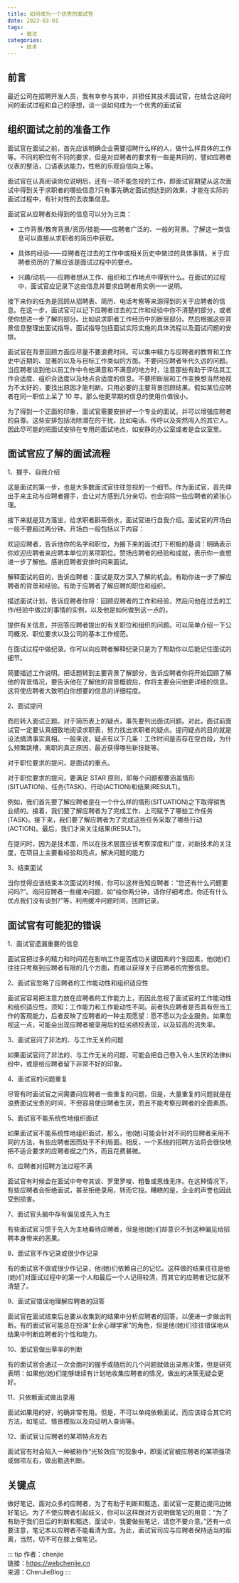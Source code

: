 ```yaml
---
title: 如何成为一个优秀的面试官
date: 2023-03-01
tags:
    - 面试
categories:
    - 技术
---
```


## 前言

最近公司在招聘开发人员，我有幸参与其中，并担任其技术面试官，在结合这段时间的面试过程和自己的感想，谈一谈如何成为一个优秀的面试官

## 组织面试之前的准备工作

面试官在面试之前，首先应该明确企业需要招聘什么样的人，做什么样具体的工作等。不同的职位有不同的要求，但是对应聘者的要求有一些是共同的，譬如应聘者仪表的整洁，口语表达能力，性格的乐观自信向上等。

面试官在认真阅读岗位说明后，还有一项不能忽视的工作，即面试官期望从这次面试中得到关于求职者的哪些信息?只有事先确定面试想达到的效果，才能在实际的面试过程中，有针对性的去收集信息。

面试官从应聘者处得到的信息可以分为三类：

-   工作背景/教育背景/资历/技能——应聘者广泛的、一般的背景。了解这一类信息可以直接从求职者的简历中获取。

-   具体的经验——应聘者在过去的工作中或相关历史中做过的具体事情。关于应聘者资历的了解应该是面试过程中的要点。

-   兴趣/动机——应聘者想从工作、组织和工作地点中得到什么。在面试的过程中，面试官应记录下这些信息并要求应聘者用实例一一说明。

接下来你的任务是回顾从招聘表、简历、电话考察等来源得到的关于应聘者的信息。在这一步，面试官可以记下应聘者过去的工作和经验中你不清楚的部分，或者使你想进一步了解的部分。比如说求职者工作经历中的断层部分。然后根据这些背景信息整理出面试指导。面试指导包括面试实际实施的具体流程以及面试问题的安排。

面试官在背景回顾方面应尽量不要浪费时间。可以集中精力与应聘者的教育和工作史中近期的、显著的以及与目标工作类似的方面。不要问应聘者年代久远的问题。当应聘者谈到他以前工作中令他满意和不满意的地方时，注意那些有助于评估其工作合适度、组织合适度以及地点合适度的信息。不要把断层和工作变换想当然地视为不太好的，要找出原因才能判断。只用必要的主要背景回顾结果。假如某位应聘者在同一职位上呆了 10 年，那么他更早期的信息的使用价值很小。

为了得到一个正面的印象，面试官需要安排好一个专业的面试，并可以增强应聘者的自尊。这些安排包括消除潜在的干扰，比如电话、传呼以及突然闯入的其它人。因此尽可能的把面试安排在专用的面试地点，如安静的办公室或者是会议室里。

## 面试官应了解的面试流程

1、握手、自我介绍

这是面试的第一步，也是大多数面试官往往忽视的一个细节。作为面试官，首先伸出手来主动与应聘者握手，会让对方感到几分亲切，也会消除一些应聘者的紧张心理。

接下来就是双方落坐，给求职者斟茶倒水，面试官进行自我介绍。面试官的开场白一般不要超过两分钟。开场白一般包括以下内容：

欢迎应聘者，告诉他你的名字和职位，为接下来的面试打下积极的基调：明确表示你欢迎应聘者来应聘本单位的某项职位。赞扬应聘者的经验和成就，表示你一直想进一步了解他。感谢应聘者安排时间来面试。

解释面试的目的，告诉应聘者：面试是双方深入了解的机会。有助你进一步了解应聘者的背景和经验。有助于应聘者了解应聘的职位和组织。

描述面试计划，告诉应聘者你将：回顾应聘者的工作和经验，然后问他在过去的工作/经验中做过的事情的实例，以及他是如何做到这一点的。

提供有关信息，并回答应聘者提出的有关职位和组织的问题。可以简单介绍一下公司概况、职位要求以及公司的基本工作规范。

在面试过程中做纪录。你可以向应聘者解释纪录只是为了帮助你以后能记住面试的细节。

简要描述工作说明。把话题转到主要背景了解部分，告诉应聘者你将开始回顾了解他的背景情况，要告诉他在了解他的背景概貌后，你将主要会问他更详细的信息。这将使应聘者大致明白你想要的信息的详细程度。

2、面试提问

而后转入面试正题。对于简历表上的疑点，事先要列出面试问题。对此，面试前面试官一定要认真细致地阅读求职表，努力找出求职者的疑点。提问疑点的目的就是设法搞清事实真相。一般来说，疑点有以下几条：工作时间是否存在空白段，为什么频繁跳槽，离职的真正原因，最近获得哪些新技能等。

对于职位要求的提问，是面试的重点。

对于职位要求的提问，要满足 STAR 原则，即每个问题都要涵盖情形(SITUATION)、任务(TASK)、行动(ACTION)和结果(RESULT)。

例如，我们首先要了解应聘者是在一个什么样的情形(SITUATION)之下取得销售业绩的。接着，我们要了解应聘者为了完成工作，上司赋予了哪些工作任务(TASK)。接下来，我们要了解应聘者为了完成这些任务采取了哪些行动(ACTION)。最后，我们才来关注结果(RESULT)。

在提问时，因为是技术面，所以在技术层面应该考察深度和广度，对新技术的关注度，在项目上主要看经验和亮点，解决问题的能力

3、结束面试

当你觉得应该结束本次面试的时候，你可以这样告知应聘者：“您还有什么问题要问吗?”。询问应聘者一些缓冲问题，如“给你两分钟，请你仔细考虑，你还有什么优点我们没有谈到?”等，利用缓冲问题时间，回顾记录。

## 面试官有可能犯的错误

1、面试官遗漏重要的信息

面试官把过多的精力和时间花在影响工作是否成功关键因素的个别因素，他(她)们往往只考察到应聘者有限的几个方面，而难以获得关于应聘者的完整信息。

2、面试官忽略了应聘者的工作能动性和组织适应性

面试官容易把注意力放在应聘者的工作能力上，而因此忽视了面试官的工作能动性和组织适应性。须知：工作能力和工作能动性不同。前者执应聘者是否具有但当工作的客观能力，后者反映了应聘者的一种主观愿望：愿不愿以为企业服务。如果忽视这一点，可能会出现应聘者被录用后的低劣绩校表现，以及较高的流失率。

3、面试官问了非法的、与工作无关的问题

如果面试官问了非法的、与工作无关的问题，可能会把自己卷入令人生厌的法律纠纷中，或是给应聘者留下非常不好的印象。

4、面试官的问题重复

尽管有时面试官之间需要问应聘者一些重复的问题，但是，大量重复的问题就是在浪费面试宝贵的时间，不但容易使应聘者生厌，而且不能考察应聘者的全面素质。

5、面试官不能系统性地组织面试

如果面试官不能系统性地组织面试，那么，他(她)可能会针对不同的应聘者采用不同的方法，有些应聘者因而处于不利局面。相反，一个系统的招聘方法将会很快地把不适合要求的应聘者据之门外，而且花费甚微。

6、应聘者对招聘方法过程不满

面试官有时候会在面试中夸夸其谈、罗里罗唆、粗鲁或思维无序。在这种情况下，有些应聘者会拒绝面试，甚至拒绝录用，转而它投。糟糕的是，企业的声誉也因此受到损害。

7、面试官头脑中存有偏见或先入为主

有些面试官习惯于先入为主地看待应聘者，但是他(她)们却意识不到这种偏见给招聘本身带来的恶果。

8、面试官不作记录或很少作记录

有的面试官不做或很少作记录，他(她)们依赖自己的记忆。这样做的结果往往是他(她)们对面试过程中的第一个人和最后一个人记得较清，而其它的应聘者记忆就不清楚了。

9、面试官错误地理解应聘者的回答

面试官在面试结束后总要从收集到的结果中分析应聘者的回答，以便进一步做出判断。有的面试官可能总在扮演“业余心理学家”的角色，但是他(她)们往往错误地从结果中判断应聘者的个性和能力。

10、面试官做出草率的判断

有的面试官会通过一次会面时的握手或随后的几个问题就做出录用决策，但是研究表明：如果他(她)们能够继续有计划地收集应聘者的情况，做出的决策无疑会更好。

11、只依赖面试做出录用

面试如果用的好，的确非常有用。但是，不可以单纯依赖面试，而应该综合其它的方法，如笔试、情景模拟以及向证明人查询等。

12、面试官让应聘者的某项特点左右

面试官有时会陷入一种被称作“光轮效应”的现象中，即面试官被应聘者的某项强项或弱项左右，做出甄选判断。

## 关键点

做好笔记，面对众多的应聘者，为了有助于判断和甄选，面试官一定要边提问边做好笔记。为了不使应聘者引起歧义，你可以这样跟对方说明做笔记的用意：“为了有助于我们日后的判断和甄选，面试中，我要做些笔记，请您不要介意。”还有一点要注意，笔记本以应聘者不能看清为宜。为此，面试官司应与应聘者保持适当的距离，当然，切不可在膝上做笔记。

::: tip
作者：chenjie <br/>
链接：https://webchenjie.cn <br/>
来源：ChenJieBlog
:::
